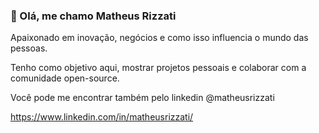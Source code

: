 ### 👋 Olá, me chamo Matheus Rizzati

Apaixonado em inovação, negócios e como isso influencia o mundo das pessoas.

Tenho como objetivo aqui, mostrar projetos pessoais e colaborar com a comunidade open-source.

Você pode me encontrar também pelo linkedin @matheusrizzati

https://www.linkedin.com/in/matheusrizzati/
<!---
matheusrizzati/matheusrizzati is a ✨ special ✨ repository because its `README.md` (this file) appears on your GitHub profile.
You can click the Preview link to take a look at your changes.
--->
